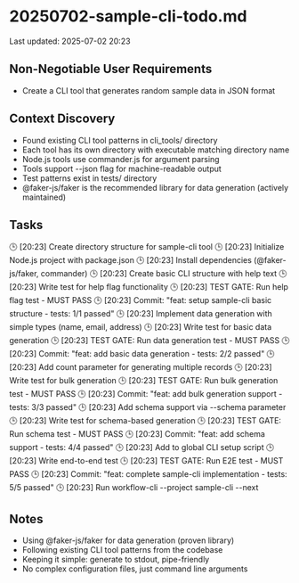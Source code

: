 # 20250702-sample-cli-todo.md
Last updated: 2025-07-02 20:23

## Non-Negotiable User Requirements
- Create a CLI tool that generates random sample data in JSON format

## Context Discovery
- Found existing CLI tool patterns in cli_tools/ directory
- Each tool has its own directory with executable matching directory name
- Node.js tools use commander.js for argument parsing
- Tools support --json flag for machine-readable output
- Test patterns exist in tests/ directory
- @faker-js/faker is the recommended library for data generation (actively maintained)

## Tasks
🕒 [20:23] Create directory structure for sample-cli tool
🕒 [20:23] Initialize Node.js project with package.json
🕒 [20:23] Install dependencies (@faker-js/faker, commander)
🕒 [20:23] Create basic CLI structure with help text
🕒 [20:23] Write test for help flag functionality
🕒 [20:23] TEST GATE: Run help flag test - MUST PASS
🕒 [20:23] Commit: "feat: setup sample-cli basic structure - tests: 1/1 passed"
🕒 [20:23] Implement data generation with simple types (name, email, address)
🕒 [20:23] Write test for basic data generation
🕒 [20:23] TEST GATE: Run data generation test - MUST PASS
🕒 [20:23] Commit: "feat: add basic data generation - tests: 2/2 passed"
🕒 [20:23] Add count parameter for generating multiple records
🕒 [20:23] Write test for bulk generation
🕒 [20:23] TEST GATE: Run bulk generation test - MUST PASS
🕒 [20:23] Commit: "feat: add bulk generation support - tests: 3/3 passed"
🕒 [20:23] Add schema support via --schema parameter
🕒 [20:23] Write test for schema-based generation
🕒 [20:23] TEST GATE: Run schema test - MUST PASS
🕒 [20:23] Commit: "feat: add schema support - tests: 4/4 passed"
🕒 [20:23] Add to global CLI setup script
🕒 [20:23] Write end-to-end test
🕒 [20:23] TEST GATE: Run E2E test - MUST PASS
🕒 [20:23] Commit: "feat: complete sample-cli implementation - tests: 5/5 passed"
🕒 [20:23] Run workflow-cli --project sample-cli --next

## Notes
- Using @faker-js/faker for data generation (proven library)
- Following existing CLI tool patterns from the codebase
- Keeping it simple: generate to stdout, pipe-friendly
- No complex configuration files, just command line arguments